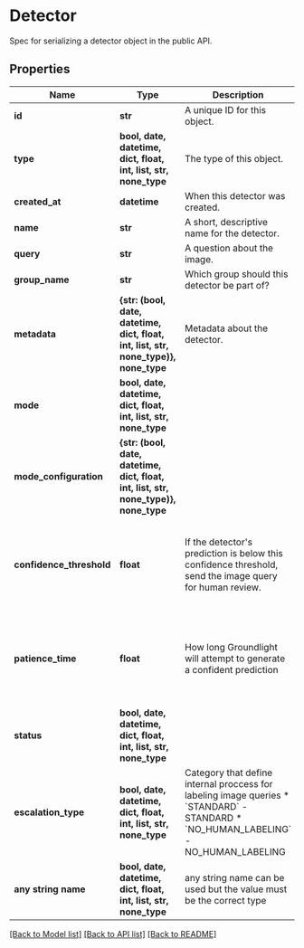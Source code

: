 # Detector

Spec for serializing a detector object in the public API.

## Properties
Name | Type | Description | Notes
------------ | ------------- | ------------- | -------------
**id** | **str** | A unique ID for this object. | [readonly] 
**type** | **bool, date, datetime, dict, float, int, list, str, none_type** | The type of this object. | [readonly] 
**created_at** | **datetime** | When this detector was created. | [readonly] 
**name** | **str** | A short, descriptive name for the detector. | 
**query** | **str** | A question about the image. | [readonly] 
**group_name** | **str** | Which group should this detector be part of? | [readonly] 
**metadata** | **{str: (bool, date, datetime, dict, float, int, list, str, none_type)}, none_type** | Metadata about the detector. | [readonly] 
**mode** | **bool, date, datetime, dict, float, int, list, str, none_type** |  | [readonly] 
**mode_configuration** | **{str: (bool, date, datetime, dict, float, int, list, str, none_type)}, none_type** |  | [readonly] 
**confidence_threshold** | **float** | If the detector&#39;s prediction is below this confidence threshold, send the image query for human review. | [optional]  if omitted the server will use the default value of 0.9
**patience_time** | **float** | How long Groundlight will attempt to generate a confident prediction | [optional]  if omitted the server will use the default value of 30.0
**status** | **bool, date, datetime, dict, float, int, list, str, none_type** |  | [optional] 
**escalation_type** | **bool, date, datetime, dict, float, int, list, str, none_type** | Category that define internal proccess for labeling image queries  * &#x60;STANDARD&#x60; - STANDARD * &#x60;NO_HUMAN_LABELING&#x60; - NO_HUMAN_LABELING | [optional] 
**any string name** | **bool, date, datetime, dict, float, int, list, str, none_type** | any string name can be used but the value must be the correct type | [optional]

[[Back to Model list]](../README.md#documentation-for-models) [[Back to API list]](../README.md#documentation-for-api-endpoints) [[Back to README]](../README.md)


